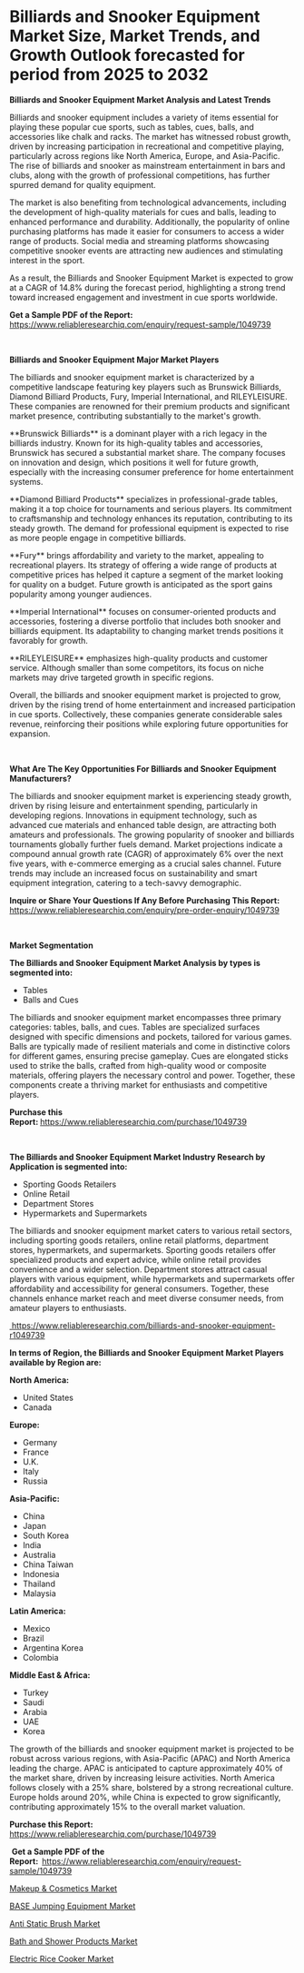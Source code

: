 <p><h1>Billiards and Snooker Equipment Market Size, Market Trends, and Growth Outlook forecasted for period from 2025 to 2032</h1></p><p><strong>Billiards and Snooker Equipment Market Analysis and Latest Trends</strong></p>
<p><p>Billiards and snooker equipment includes a variety of items essential for playing these popular cue sports, such as tables, cues, balls, and accessories like chalk and racks. The market has witnessed robust growth, driven by increasing participation in recreational and competitive playing, particularly across regions like North America, Europe, and Asia-Pacific. The rise of billiards and snooker as mainstream entertainment in bars and clubs, along with the growth of professional competitions, has further spurred demand for quality equipment.</p><p>The market is also benefiting from technological advancements, including the development of high-quality materials for cues and balls, leading to enhanced performance and durability. Additionally, the popularity of online purchasing platforms has made it easier for consumers to access a wider range of products. Social media and streaming platforms showcasing competitive snooker events are attracting new audiences and stimulating interest in the sport. </p><p>As a result, the Billiards and Snooker Equipment Market is expected to grow at a CAGR of 14.8% during the forecast period, highlighting a strong trend toward increased engagement and investment in cue sports worldwide.</p></p>
<p><strong>Get a Sample PDF of the Report:&nbsp;</strong> <a href="https://www.reliableresearchiq.com/enquiry/request-sample/1049739?utm_campaign=1087&utm_medium=2&utm_source=Github&utm_content=ia&utm_term=08022025&utm_id=billiards-and-snooker-equipment">https://www.reliableresearchiq.com/enquiry/request-sample/1049739</a></p>
<p>&nbsp;</p>
<p><strong>Billiards and Snooker Equipment Major Market Players</strong></p>
<p><p>The billiards and snooker equipment market is characterized by a competitive landscape featuring key players such as Brunswick Billiards, Diamond Billiard Products, Fury, Imperial International, and RILEYLEISURE. These companies are renowned for their premium products and significant market presence, contributing substantially to the market's growth.</p><p>**Brunswick Billiards** is a dominant player with a rich legacy in the billiards industry. Known for its high-quality tables and accessories, Brunswick has secured a substantial market share. The company focuses on innovation and design, which positions it well for future growth, especially with the increasing consumer preference for home entertainment systems.</p><p>**Diamond Billiard Products** specializes in professional-grade tables, making it a top choice for tournaments and serious players. Its commitment to craftsmanship and technology enhances its reputation, contributing to its steady growth. The demand for professional equipment is expected to rise as more people engage in competitive billiards.</p><p>**Fury** brings affordability and variety to the market, appealing to recreational players. Its strategy of offering a wide range of products at competitive prices has helped it capture a segment of the market looking for quality on a budget. Future growth is anticipated as the sport gains popularity among younger audiences.</p><p>**Imperial International** focuses on consumer-oriented products and accessories, fostering a diverse portfolio that includes both snooker and billiards equipment. Its adaptability to changing market trends positions it favorably for growth.</p><p>**RILEYLEISURE** emphasizes high-quality products and customer service. Although smaller than some competitors, its focus on niche markets may drive targeted growth in specific regions.</p><p>Overall, the billiards and snooker equipment market is projected to grow, driven by the rising trend of home entertainment and increased participation in cue sports. Collectively, these companies generate considerable sales revenue, reinforcing their positions while exploring future opportunities for expansion.</p></p>
<p>&nbsp;</p>
<p><strong>What Are The Key Opportunities For Billiards and Snooker Equipment Manufacturers?</strong></p>
<p><p>The billiards and snooker equipment market is experiencing steady growth, driven by rising leisure and entertainment spending, particularly in developing regions. Innovations in equipment technology, such as advanced cue materials and enhanced table design, are attracting both amateurs and professionals. The growing popularity of snooker and billiards tournaments globally further fuels demand. Market projections indicate a compound annual growth rate (CAGR) of approximately 6% over the next five years, with e-commerce emerging as a crucial sales channel. Future trends may include an increased focus on sustainability and smart equipment integration, catering to a tech-savvy demographic.</p></p>
<p><strong>Inquire or Share Your Questions If Any Before Purchasing This Report:</strong> <a href="https://www.reliableresearchiq.com/enquiry/pre-order-enquiry/1049739?utm_campaign=1087&utm_medium=2&utm_source=Github&utm_content=ia&utm_term=08022025&utm_id=billiards-and-snooker-equipment">https://www.reliableresearchiq.com/enquiry/pre-order-enquiry/1049739</a></p>
<p>&nbsp;</p>
<p><strong>Market Segmentation</strong></p>
<p><strong>The Billiards and Snooker Equipment Market Analysis by types is segmented into:</strong></p>
<p><ul><li>Tables</li><li>Balls and Cues</li></ul></p>
<p><p>The billiards and snooker equipment market encompasses three primary categories: tables, balls, and cues. Tables are specialized surfaces designed with specific dimensions and pockets, tailored for various games. Balls are typically made of resilient materials and come in distinctive colors for different games, ensuring precise gameplay. Cues are elongated sticks used to strike the balls, crafted from high-quality wood or composite materials, offering players the necessary control and power. Together, these components create a thriving market for enthusiasts and competitive players.</p></p>
<p><strong>Purchase this Report:&nbsp;</strong><a href="https://www.reliableresearchiq.com/purchase/1049739?utm_campaign=1087&utm_medium=2&utm_source=Github&utm_content=ia&utm_term=08022025&utm_id=billiards-and-snooker-equipment">https://www.reliableresearchiq.com/purchase/1049739</a></p>
<p>&nbsp;</p>
<p><strong>The Billiards and Snooker Equipment Market Industry Research by Application is segmented into:</strong></p>
<p><ul><li>Sporting Goods Retailers</li><li>Online Retail</li><li>Department Stores</li><li>Hypermarkets and Supermarkets</li></ul></p>
<p><p>The billiards and snooker equipment market caters to various retail sectors, including sporting goods retailers, online retail platforms, department stores, hypermarkets, and supermarkets. Sporting goods retailers offer specialized products and expert advice, while online retail provides convenience and a wider selection. Department stores attract casual players with various equipment, while hypermarkets and supermarkets offer affordability and accessibility for general consumers. Together, these channels enhance market reach and meet diverse consumer needs, from amateur players to enthusiasts.</p></p>
<p><a href="https://www.reliableresearchiq.com/billiards-and-snooker-equipment-r1049739?utm_campaign=1087&utm_medium=2&utm_source=Github&utm_content=ia&utm_term=08022025&utm_id=billiards-and-snooker-equipment">&nbsp;https://www.reliableresearchiq.com/billiards-and-snooker-equipment-r1049739</a></p>
<p><strong>In terms of Region, the Billiards and Snooker Equipment Market Players available by Region are:</strong></p>
<p>
    <p> <strong> North America: </strong>
        <ul>
            <li>United States</li>
            <li>Canada</li>
        </ul>
        </p> 
    <p> <strong> Europe: </strong>
        <ul>
            <li>Germany</li>
            <li>France</li>
            <li>U.K.</li>
            <li>Italy</li>
            <li>Russia</li>
        </ul>
        </p> 
    <p> <strong> Asia-Pacific: </strong>
        <ul>
            <li>China</li>
            <li>Japan</li>
            <li>South Korea</li>
            <li>India</li>
            <li>Australia</li>
            <li>China Taiwan</li>
            <li>Indonesia</li>
            <li>Thailand</li>
            <li>Malaysia</li>
        </ul>
        </p> 
    <p> <strong> Latin America: </strong>
        <ul>
            <li>Mexico</li>
            <li>Brazil</li>
            <li>Argentina Korea</li>
            <li>Colombia</li>
        </ul>
        </p> 
    <p> <strong> Middle East & Africa: </strong>
        <ul>
            <li>Turkey</li>
            <li>Saudi</li>
            <li>Arabia</li>
            <li>UAE</li>
            <li>Korea</li>
        </ul>
    </p>
    </p>
<p><p>The growth of the billiards and snooker equipment market is projected to be robust across various regions, with Asia-Pacific (APAC) and North America leading the charge. APAC is anticipated to capture approximately 40% of the market share, driven by increasing leisure activities. North America follows closely with a 25% share, bolstered by a strong recreational culture. Europe holds around 20%, while China is expected to grow significantly, contributing approximately 15% to the overall market valuation.</p></p>
<p><strong>Purchase this Report: </strong><a href="https://www.reliableresearchiq.com/purchase/1049739?utm_campaign=1087&utm_medium=2&utm_source=Github&utm_content=ia&utm_term=08022025&utm_id=billiards-and-snooker-equipment">https://www.reliableresearchiq.com/purchase/1049739</a></p>
<p>&nbsp;<strong>Get a Sample PDF of the Report:&nbsp;&nbsp;</strong><a href="https://www.reliableresearchiq.com/enquiry/request-sample/1049739?utm_campaign=1087&utm_medium=2&utm_source=Github&utm_content=ia&utm_term=08022025&utm_id=billiards-and-snooker-equipment">https://www.reliableresearchiq.com/enquiry/request-sample/1049739</a></p>
<p><strong></strong></p>
<p><p><a href="https://github.com/parissqabaka3/Market-Research-Report-List-1/blob/main/makeup-cosmetics-market.md?utm_campaign=1087&utm_medium=2&utm_source=Github&utm_content=ia&utm_term=08022025&utm_id=billiards-and-snooker-equipment">Makeup & Cosmetics Market</a></p><p><a href="https://github.com/poznerfulden73/Market-Research-Report-List-1/blob/main/base-jumping-equipment-market.md?utm_campaign=1087&utm_medium=2&utm_source=Github&utm_content=ia&utm_term=08022025&utm_id=billiards-and-snooker-equipment">BASE Jumping Equipment Market</a></p><p><a href="https://github.com/nacrehuipie/Market-Research-Report-List-1/blob/main/anti-static-brush-market.md?utm_campaign=1087&utm_medium=2&utm_source=Github&utm_content=ia&utm_term=08022025&utm_id=billiards-and-snooker-equipment">Anti Static Brush Market</a></p><p><a href="https://github.com/thuaaduriim/Market-Research-Report-List-1/blob/main/bath-and-shower-products-market.md?utm_campaign=1087&utm_medium=2&utm_source=Github&utm_content=ia&utm_term=08022025&utm_id=billiards-and-snooker-equipment">Bath and Shower Products Market</a></p><p><a href="https://github.com/urticagebbia/Market-Research-Report-List-1/blob/main/electric-rice-cooker-market.md?utm_campaign=1087&utm_medium=2&utm_source=Github&utm_content=ia&utm_term=08022025&utm_id=billiards-and-snooker-equipment">Electric Rice Cooker Market</a></p></p>